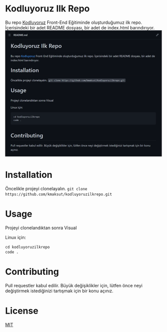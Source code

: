 # Kodluyoruz Ilk Repo

Bu repo [Kodluyoruz](https://app.patika.dev/paths/baslangic-seviye-java-ile-backend-web-development-patikasi) Front-End Eğitiminde oluşturduğumuz ilk repo. İçerisindeki bir adet README dosyası, bir adet de index.html barındırıyor.
![projeresmi](https://github.com/kmaksut/kodluyoruzilkrepo/blob/main/markdown.png)

 # Installation
 Öncelikle projeyi clonelayalın.
 `git clone https://github.com/kmaksut/kodluyoruzilkrepo.git` 

# Usage
Projeyi clonelandıktan sonra Visual

Linux için:

```
cd kodluyoruzilkrepo
code .
```
# Contributing
Pull requestler kabul edilir. Büyük değişiklikler için, lütfen önce neyi değiştirmek istediğinizi tartışmak için bir konu açınız.
# License
[MIT](https://choosealicense.com/licenses/mit/)